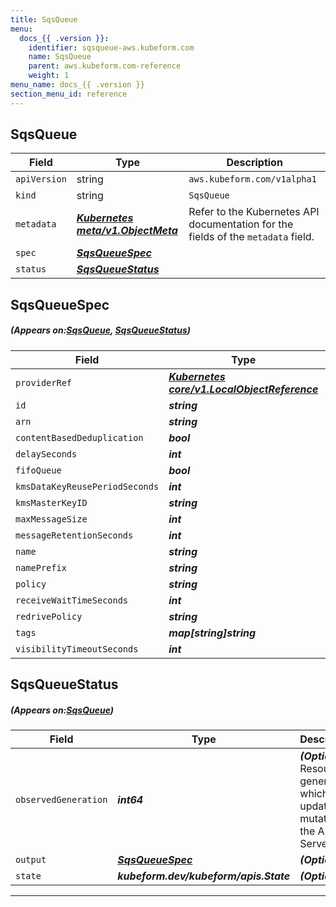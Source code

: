 ```yaml
---
title: SqsQueue
menu:
  docs_{{ .version }}:
    identifier: sqsqueue-aws.kubeform.com
    name: SqsQueue
    parent: aws.kubeform.com-reference
    weight: 1
menu_name: docs_{{ .version }}
section_menu_id: reference
---
```


## SqsQueue
| Field | Type | Description |
| ------ | ----- | ----------- |
| `apiVersion` | string | `aws.kubeform.com/v1alpha1` |
|    `kind` | string | `SqsQueue` |
| `metadata` | ***[Kubernetes meta/v1.ObjectMeta](https://kubernetes.io/docs/reference/generated/kubernetes-api/v1.13/#objectmeta-v1-meta)***|Refer to the Kubernetes API documentation for the fields of the `metadata` field.|
| `spec` | ***[SqsQueueSpec](#SqsQueueSpec)***||
| `status` | ***[SqsQueueStatus](#SqsQueueStatus)***||
## SqsQueueSpec
##### (Appears on:[SqsQueue](#SqsQueue), [SqsQueueStatus](#SqsQueueStatus))
| Field | Type | Description |
| ------ | ----- | ----------- |
| `providerRef` | ***[Kubernetes core/v1.LocalObjectReference](https://kubernetes.io/docs/reference/generated/kubernetes-api/v1.13/#localobjectreference-v1-core)***||
| `id` | ***string***||
| `arn` | ***string***| ***(Optional)*** |
| `contentBasedDeduplication` | ***bool***| ***(Optional)*** |
| `delaySeconds` | ***int***| ***(Optional)*** |
| `fifoQueue` | ***bool***| ***(Optional)*** |
| `kmsDataKeyReusePeriodSeconds` | ***int***| ***(Optional)*** |
| `kmsMasterKeyID` | ***string***| ***(Optional)*** |
| `maxMessageSize` | ***int***| ***(Optional)*** |
| `messageRetentionSeconds` | ***int***| ***(Optional)*** |
| `name` | ***string***| ***(Optional)*** |
| `namePrefix` | ***string***| ***(Optional)*** |
| `policy` | ***string***| ***(Optional)*** |
| `receiveWaitTimeSeconds` | ***int***| ***(Optional)*** |
| `redrivePolicy` | ***string***| ***(Optional)*** |
| `tags` | ***map[string]string***| ***(Optional)*** |
| `visibilityTimeoutSeconds` | ***int***| ***(Optional)*** |
## SqsQueueStatus
##### (Appears on:[SqsQueue](#SqsQueue))
| Field | Type | Description |
| ------ | ----- | ----------- |
| `observedGeneration` | ***int64***| ***(Optional)*** Resource generation, which is updated on mutation by the API Server.|
| `output` | ***[SqsQueueSpec](#SqsQueueSpec)***| ***(Optional)*** |
| `state` | ***kubeform.dev/kubeform/apis.State***| ***(Optional)*** |
---
